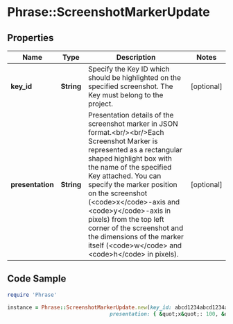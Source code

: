 # Phrase::ScreenshotMarkerUpdate

## Properties

Name | Type | Description | Notes
------------ | ------------- | ------------- | -------------
**key_id** | **String** | Specify the Key ID which should be highlighted on the specified screenshot. The Key must belong to the project. | [optional] 
**presentation** | **String** | Presentation details of the screenshot marker in JSON format.&lt;br/&gt;&lt;br/&gt;Each Screenshot Marker is represented as a rectangular shaped highlight box with the name of the specified Key attached. You can specify the marker position on the screenshot (&lt;code&gt;x&lt;/code&gt;-axis and &lt;code&gt;y&lt;/code&gt;-axis in pixels) from the top left corner of the screenshot and the dimensions of the marker itself (&lt;code&gt;w&lt;/code&gt; and &lt;code&gt;h&lt;/code&gt; in pixels). | [optional] 

## Code Sample

```ruby
require 'Phrase'

instance = Phrase::ScreenshotMarkerUpdate.new(key_id: abcd1234abcd1234abcd1234abcd1234,
                                 presentation: { &quot;x&quot;: 100, &quot;y&quot;: 100, &quot;w&quot;: 100, &quot;h&quot;: 100 })
```


